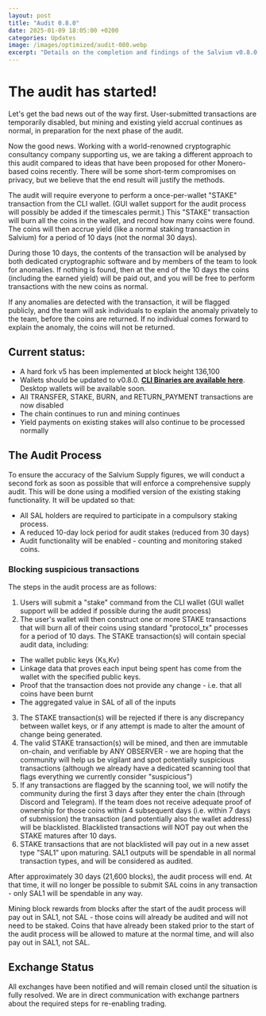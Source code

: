 ```yaml
---
layout: post
title: "Audit 0.8.0"
date: 2025-01-09 18:05:00 +0200
categories: Updates
image: /images/optimized/audit-080.webp
excerpt: "Details on the completion and findings of the Salvium v0.8.0 audit."
---
```

# The audit has started!

Let's get the bad news out of the way first. User-submitted transactions are temporarily disabled, but mining and existing yield accrual continues as normal, in preparation for the next phase of the audit.

Now the good news. Working with a world-renowned cryptographic consultancy company supporting us, we are taking a different approach to this audit compared to ideas that have been proposed for other Monero-based coins recently. There will be some short-term compromises on privacy, but we believe that the end result will justify the methods.

The audit will require everyone to perform a once-per-wallet "STAKE" transaction from the CLI wallet. (GUI wallet support for the audit process will possibly be added if the timescales permit.) This "STAKE" transaction will burn all the coins in the wallet, and record how many coins were found. The coins will then accrue yield (like a normal staking transaction in Salvium) for a period of 10 days (not the normal 30 days).

During those 10 days, the contents of the transaction will be analysed by both dedicated cryptographic software and by members of the team to look for anomalies. If nothing is found, then at the end of the 10 days the coins (including the earned yield) will be paid out, and you will be free to perform transactions with the new coins as normal.

If any anomalies are detected with the transaction, it will be flagged publicly, and the team will ask individuals to explain the anomaly privately to the team, before the coins are returned. If no individual comes forward to explain the anomaly, the coins will not be returned.

## Current status:

- A hard fork v5 has been implemented at block height 136,100
- Wallets should be updated to v0.8.0. [**CLI Binaries are available here**](https://salvium.io/downloads/). Desktop wallets will be available soon.
- All TRANSFER, STAKE, BURN, and RETURN_PAYMENT transactions are now disabled
- The chain continues to run and mining continues
- Yield payments on existing stakes will also continue to be processed normally

## The Audit Process

To ensure the accuracy of the Salvium Supply figures, we will conduct a second fork as soon as possible that will enforce a comprehensive supply audit. This will be done using a modified version of the existing staking functionality. It will be updated so that:

- All SAL holders are required to participate in a compulsory staking process.
- A reduced 10-day lock period for audit stakes (reduced from 30 days)
- Audit functionality will be enabled - counting and monitoring staked coins.

### Blocking suspicious transactions

The steps in the audit process are as follows:

1. Users will submit a "stake" command from the CLI wallet (GUI wallet support will be added if possible during the audit process)
2. The user's wallet will then construct one or more STAKE transactions that will burn all of their coins using standard "protocol_tx" processes for a period of 10 days. The STAKE transaction(s) will contain special audit data, including:
  - The wallet public keys {Ks,Kv}
  - Linkage data that proves each input being spent has come from the wallet with the specified public keys.
  - Proof that the transaction does not provide any change - i.e. that all coins have been burnt
  - The aggregated value in SAL of all of the inputs
3. The STAKE transaction(s) will be rejected if there is any discrepancy between wallet keys, or if any attempt is made to alter the amount of change being generated.
4. The valid STAKE transaction(s) will be mined, and then are immutable on-chain, and verifiable by ANY OBSERVER - we are hoping that the community will help us be vigilant and spot potentially suspicious transactions (although we already have a dedicated scanning tool that flags everything we currently consider "suspicious")
5. If any transactions are flagged by the scanning tool, we will notify the community during the first 3 days after they enter the chain (through Discord and Telegram). If the team does not receive adequate proof of ownership for those coins within 4 subsequent days (i.e. within 7 days of submission) the transaction (and potentially also the wallet address) will be blacklisted. Blacklisted transactions will NOT pay out when the STAKE matures after 10 days.
6. STAKE transactions that are not blacklisted will pay out in a new asset type "SAL1" upon maturing. SAL1 outputs will be spendable in all normal transaction types, and will be considered as audited.

After approximately 30 days (21,600 blocks), the audit process will end. At that time, it will no longer be possible to submit SAL coins in any transaction - only SAL1 will be spendable in any way.

Mining block rewards from blocks after the start of the audit process will pay out in SAL1, not SAL - those coins will already be audited and will not need to be staked. Coins that have already been staked prior to the start of the audit process will be allowed to mature at the normal time, and will also pay out in SAL1, not SAL.

## Exchange Status

All exchanges have been notified and will remain closed until the situation is fully resolved. We are in direct communication with exchange partners about the required steps for re-enabling trading.
